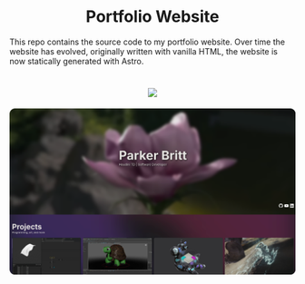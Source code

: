 <h1 align="center">Portfolio Website</h1>
<!-- <div align="center">
<a href="https://developer.mozilla.org/en-US/docs/Web/HTML"><img src="https://cards.parkerbritt.com/badge?label=HTML&icon=html5&color=E34F26"></a>
<a href="https://developer.mozilla.org/en-US/docs/Web/CSS"><img src="https://cards.parkerbritt.com/badge?label=CSS&icon=css3&color=1572B6"></a>
<a href="https://developer.mozilla.org/en-US/docs/Web/JavaScript"><img src="https://cards.parkerbritt.com/badge?label=JavaScript&icon=javascript&color=F7DF1E"></a>
<a href="https://www.nginx.com/"><img src="https://cards.parkerbritt.com/badge?label=NGINX&icon=nginx&color=009639"></a>
</div> -->

This repo contains the source code to my portfolio website.
Over time the website has evolved, originally written with vanilla HTML, the website is now statically generated with Astro.

<h1></h1>
<div align="center">
<a href="https://parkerbritt.com"><img src="https://cards.parkerbritt.com/badge?label=parkerbritt.com&color=1572B6"></a>
<br><br>
<a href="https://parkerbritt.com" target="_blank"><img src=screenshots/home_page.png></a>
